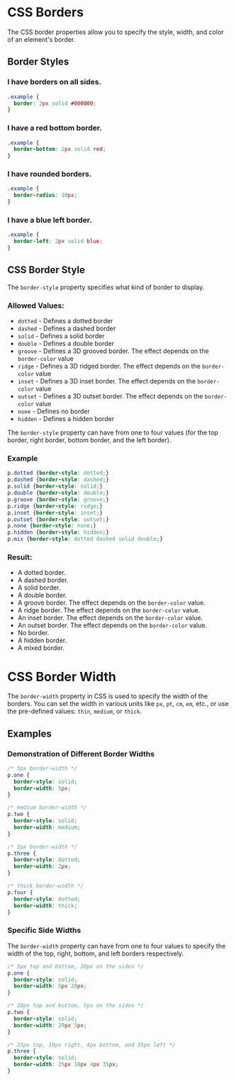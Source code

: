 # CSS Borders

The CSS border properties allow you to specify the style, width, and color of an element's border.

## Border Styles

### I have borders on all sides.

```css
.example {
  border: 2px solid #000000;
}
```

### I have a red bottom border.

```css
.example {
  border-bottom: 2px solid red;
}
```

### I have rounded borders.

```css
.example {
  border-radius: 10px;
}
```

### I have a blue left border.

```css
.example {
  border-left: 2px solid blue;
}
```

## CSS Border Style

The `border-style` property specifies what kind of border to display.

### Allowed Values:

- `dotted` - Defines a dotted border
- `dashed` - Defines a dashed border
- `solid` - Defines a solid border
- `double` - Defines a double border
- `groove` - Defines a 3D grooved border. The effect depends on the `border-color` value
- `ridge` - Defines a 3D ridged border. The effect depends on the `border-color` value
- `inset` - Defines a 3D inset border. The effect depends on the `border-color` value
- `outset` - Defines a 3D outset border. The effect depends on the `border-color` value
- `none` - Defines no border
- `hidden` - Defines a hidden border

The `border-style` property can have from one to four values (for the top border, right border, bottom border, and the left border).

### Example

```css
p.dotted {border-style: dotted;}
p.dashed {border-style: dashed;}
p.solid {border-style: solid;}
p.double {border-style: double;}
p.groove {border-style: groove;}
p.ridge {border-style: ridge;}
p.inset {border-style: inset;}
p.outset {border-style: outset;}
p.none {border-style: none;}
p.hidden {border-style: hidden;}
p.mix {border-style: dotted dashed solid double;}
```

### Result:

- A dotted border.
- A dashed border.
- A solid border.
- A double border.
- A groove border. The effect depends on the `border-color` value.
- A ridge border. The effect depends on the `border-color` value.
- An inset border. The effect depends on the `border-color` value.
- An outset border. The effect depends on the `border-color` value.
- No border.
- A hidden border.
- A mixed border.


# CSS Border Width

The `border-width` property in CSS is used to specify the width of the borders. You can set the width in various units like `px`, `pt`, `cm`, `em`, etc., or use the pre-defined values: `thin`, `medium`, or `thick`.

## Examples

### Demonstration of Different Border Widths

```css
/* 5px border-width */
p.one {
  border-style: solid;
  border-width: 5px;
}

/* medium border-width */
p.two {
  border-style: solid;
  border-width: medium;
}

/* 2px border-width */
p.three {
  border-style: dotted;
  border-width: 2px;
}

/* thick border-width */
p.four {
  border-style: dotted;
  border-width: thick;
}
```

### Specific Side Widths

The `border-width` property can have from one to four values to specify the width of the top, right, bottom, and left borders respectively.

```css
/* 5px top and bottom, 20px on the sides */
p.one {
  border-style: solid;
  border-width: 5px 20px;
}

/* 20px top and bottom, 5px on the sides */
p.two {
  border-style: solid;
  border-width: 20px 5px;
}

/* 25px top, 10px right, 4px bottom, and 35px left */
p.three {
  border-style: solid;
  border-width: 25px 10px 4px 35px;
}
```
